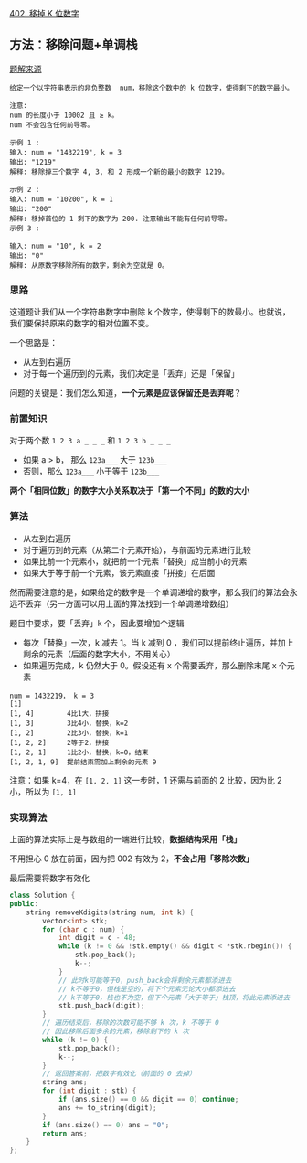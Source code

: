 [402. 移掉 K 位数字](https://leetcode-cn.com/problems/remove-k-digits/)

## 方法：移除问题+单调栈

[题解来源](https://leetcode-cn.com/problems/remove-k-digits/solution/yi-zhao-chi-bian-li-kou-si-dao-ti-ma-ma-zai-ye-b-5/)

```
给定一个以字符串表示的非负整数  num，移除这个数中的 k 位数字，使得剩下的数字最小。

注意:
num 的长度小于 10002 且 ≥ k。
num 不会包含任何前导零。

示例 1 :
输入: num = "1432219", k = 3
输出: "1219"
解释: 移除掉三个数字 4, 3, 和 2 形成一个新的最小的数字 1219。

示例 2 :
输入: num = "10200", k = 1
输出: "200"
解释: 移掉首位的 1 剩下的数字为 200. 注意输出不能有任何前导零。
示例 3 :

输入: num = "10", k = 2
输出: "0"
解释: 从原数字移除所有的数字，剩余为空就是 0。
```

### 思路

这道题让我们从一个字符串数字中删除 k 个数字，使得剩下的数最小。也就说，我们要保持原来的数字的相对位置不变。

一个思路是：

- 从左到右遍历
- 对于每一个遍历到的元素，我们决定是「丢弃」还是「保留」

问题的关键是：我们怎么知道，**一个元素是应该保留还是丢弃呢**？

### 前置知识

对于两个数 `1 2 3 a _ _ _` 和 `1 2 3 b _ _ _`

- 如果 a > b， 那么 `123a___` 大于 `123b___`
- 否则，那么 `123a___` 小于等于 `123b___`

**两个「相同位数」的数字大小关系取决于「第一个不同」的数的大小**

### 算法

- 从左到右遍历
- 对于遍历到的元素（从第二个元素开始），与前面的元素进行比较
- 如果比前一个元素小，就把前一个元素「替换」成当前小的元素
- 如果大于等于前一个元素，该元素直接「拼接」在后面

然而需要注意的是，如果给定的数字是一个单调递增的数字，那么我们的算法会永远不丢弃（另一方面可以用上面的算法找到一个单调递增数组）

题目中要求，要「丢弃」k 个，因此要增加个逻辑

- 每次「替换」一次，k 减去 1。当 k 减到 0 ，我们可以提前终止遍历，并加上剩余的元素（后面的数字大小，不用关心）
- 如果遍历完成，k 仍然大于 0。假设还有 x 个需要丢弃，那么删除末尾 x 个元素

```
num = 1432219， k = 3
[1]
[1, 4]        4比1大，拼接
[1, 3]        3比4小，替换，k=2
[1, 2]        2比3小，替换，k=1
[1, 2, 2]     2等于2，拼接
[1, 2, 1]     1比2小，替换，k=0，结束
[1, 2, 1, 9]  提前结束需加上剩余的元素 9
```

注意：如果 k=4，在 `[1, 2, 1]` 这一步时，1 还需与前面的 2 比较，因为比 2 小，所以为 `[1, 1]`

### 实现算法

上面的算法实际上是与数组的一端进行比较，**数据结构采用「栈」**

不用担心 0 放在前面，因为把 002 有效为 2，**不会占用「移除次数」**

最后需要将数字有效化

```c++
class Solution {
public:
    string removeKdigits(string num, int k) {
        vector<int> stk;
        for (char c : num) {
            int digit = c - 48;
            while (k != 0 && !stk.empty() && digit < *stk.rbegin()) {
                stk.pop_back();
                k--;
            }
            // 此时k可能等于0，push_back会将剩余元素都添进去
            // k不等于0，但栈是空的，将下个元素无论大小都添进去
            // k不等于0，栈也不为空，但下个元素「大于等于」栈顶，将此元素添进去
            stk.push_back(digit);
        }
        // 遍历结束后，移除的次数可能不够 k 次，k 不等于 0
        // 因此移除后面多余的元素，移除剩下的 k 次
        while (k != 0) {
            stk.pop_back();
            k--;
        }
        // 返回答案前，把数字有效化（前面的 0 去掉）
        string ans;
        for (int digit : stk) {
            if (ans.size() == 0 && digit == 0) continue;
            ans += to_string(digit);
        }
        if (ans.size() == 0) ans = "0";
        return ans;
    }
};
```

